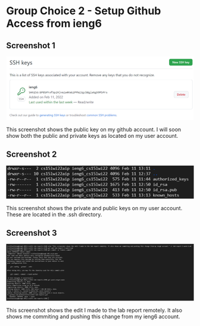 # Group Choice 2 - Setup Github Access from ieng6
## Screenshot 1
![Image](snip_1.png)

This screenshot shows the public key on my github account. I will soon show both the public and private keys as located on my user account.

## Screenshot 2

![Image](snip_2.png)

This screenshot shows the private and public keys on my user account. These are located in the .ssh directory.

## Screenshot 3

![Image](snip_3.png)



This screenshot shows the edit I made to the lab report remotely. It also shows me commiting and pushing this change from my ieng6 account.
